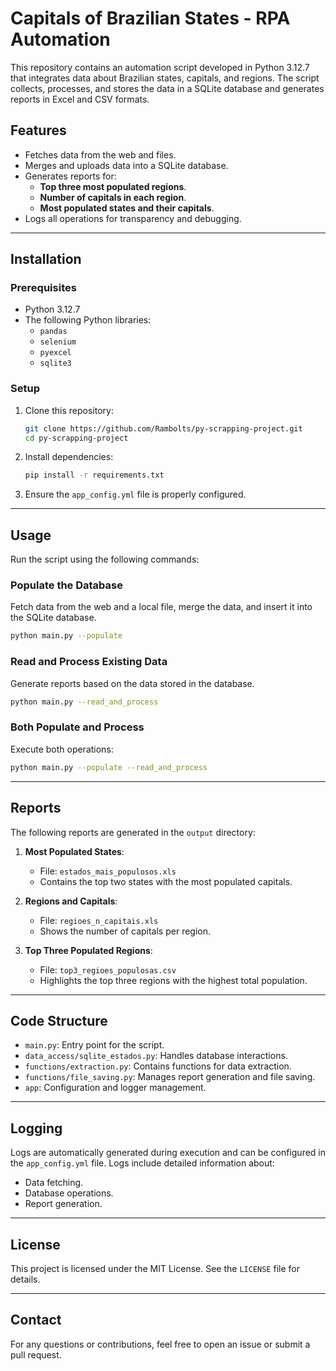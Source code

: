 
# **Capitals of Brazilian States - RPA Automation**

This repository contains an automation script developed in Python 3.12.7 that integrates data about Brazilian states, capitals, and regions. The script collects, processes, and stores the data in a SQLite database and generates reports in Excel and CSV formats.

## **Features**
- Fetches data from the web and files.
- Merges and uploads data into a SQLite database.
- Generates reports for:
  - **Top three most populated regions**.
  - **Number of capitals in each region**.
  - **Most populated states and their capitals**.
- Logs all operations for transparency and debugging.

---

## **Installation**

### **Prerequisites**
- Python 3.12.7
- The following Python libraries:
  - `pandas`
  - `selenium`
  - `pyexcel`
  - `sqlite3`

### **Setup**
1. Clone this repository:
   ```bash
   git clone https://github.com/Rambolts/py-scrapping-project.git
   cd py-scrapping-project
   ```

2. Install dependencies:
   ```bash
   pip install -r requirements.txt
   ```

3. Ensure the `app_config.yml` file is properly configured.

---

## **Usage**

Run the script using the following commands:

### **Populate the Database**
Fetch data from the web and a local file, merge the data, and insert it into the SQLite database.
```bash
python main.py --populate
```

### **Read and Process Existing Data**
Generate reports based on the data stored in the database.
```bash
python main.py --read_and_process
```

### **Both Populate and Process**
Execute both operations:
```bash
python main.py --populate --read_and_process
```

---

## **Reports**

The following reports are generated in the `output` directory:

1. **Most Populated States**:
   - File: `estados_mais_populosos.xls`
   - Contains the top two states with the most populated capitals.

2. **Regions and Capitals**:
   - File: `regioes_n_capitais.xls`
   - Shows the number of capitals per region.

3. **Top Three Populated Regions**:
   - File: `top3_regioes_populosas.csv`
   - Highlights the top three regions with the highest total population.

---

## **Code Structure**

- `main.py`: Entry point for the script.
- `data_access/sqlite_estados.py`: Handles database interactions.
- `functions/extraction.py`: Contains functions for data extraction.
- `functions/file_saving.py`: Manages report generation and file saving.
- `app`: Configuration and logger management.

---

## **Logging**

Logs are automatically generated during execution and can be configured in the `app_config.yml` file. Logs include detailed information about:
- Data fetching.
- Database operations.
- Report generation.

---

## **License**
This project is licensed under the MIT License. See the `LICENSE` file for details.

---

## **Contact**

For any questions or contributions, feel free to open an issue or submit a pull request.
